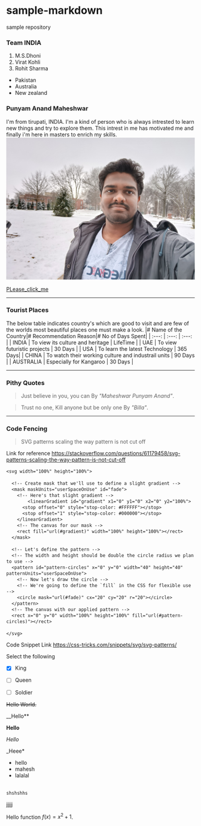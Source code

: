 # sample-markdown
sample repository


### Team INDIA
1. M.S.Dhoni
7. Virat Kohli
4. Rohit Sharma

* Pakistan
* Australia
* New zealand

### Punyam Anand Maheshwar

I'm from tirupati, INDIA. I'm a kind of person who is always intrested to learn new things and try to explore them. This intrest in me has motivated me and finally i'm here in masters to enrich my skills.
![mahesh_image](https://raw.githubusercontent.com/Maheshwarpa/sample-markdown/main/IMG20230124143235.jpg)

[PLease_click_me](IMG20230124143235.jpg)

***
### **Tourist Places**

The below table indicates country's which are good to visit and are few of the worlds most beautiful places one must make a look.
|# Name of the Country|# Recommendation Reason|# No of Days Spent|
| :---: | :---: | :---: |
| INDIA | To view its culture and heritage | LifeTime |
| UAE | To view futuristic projects | 30 Days |
| USA | To learn the latest Technology | 365 Days|
| CHINA | To watch their working culture and industrail units | 90 Days |
| AUSTRALIA | Especially for Kangaroo | 30 Days |

***
### **Pithy Quotes**

> Just believe in you, you can By *"Maheshwar Punyam Anand"*.

>  Trust no one, Kill anyone but be only one By *"Billa"*.

***
### Code Fencing

> SVG patterns scaling the way pattern is not cut off

Link for reference <https://stackoverflow.com/questions/61179458/svg-patterns-scaling-the-way-pattern-is-not-cut-off>

```
<svg width="100%" height="100%">
  
  <!-- Create mask that we'll use to define a slight gradient -->
  <mask maskUnits="userSpaceOnUse" id="fade">
    <!-- Here's that slight gradient -->
     	<linearGradient id="gradient" x1="0" y1="0" x2="0" y2="100%">
      <stop offset="0" style="stop-color: #FFFFFF"></stop>
      <stop offset="1" style="stop-color: #000000"></stop>
    </linearGradient>
    <!-- The canvas for our mask -->
    <rect fill="url(#gradient)" width="100%" height="100%"></rect>
  </mask>
    
  <!-- Let's define the pattern -->
  <!-- The width and height should be double the circle radius we plan to use -->
  <pattern id="pattern-circles" x="0" y="0" width="40" height="40" patternUnits="userSpaceOnUse">
    <!-- Now let's draw the circle -->
    <!-- We're going to define the `fill` in the CSS for flexible use -->
    <circle mask="url(#fade)" cx="20" cy="20" r="20"></circle>
  </pattern>
  <!-- The canvas with our applied pattern -->
  <rect x="0" y="0" width="100%" height="100%" fill="url(#pattern-circles)"></rect>
  
</svg>

```

Code Snippet Link <https://css-tricks.com/snippets/svg/svg-patterns/>


Select the following

- [x] King

- [ ] Queen

- [ ] Soldier

~~Hello World.~~

__Hello**

__Hello__

_Hello_

_Heee*

- hello
- mahesh
- lalalal

```

shshshhs

```
jjjjj

Hello function $f(x)=x^2+1$.
